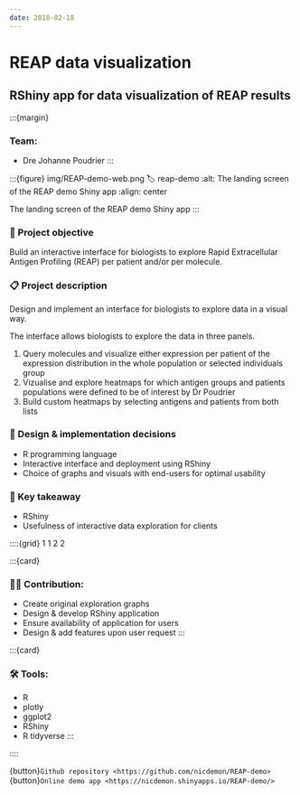 ```yaml
---
date: 2018-02-18
---
```


# REAP data visualization

## RShiny app for data visualization of REAP results

:::{margin}
### Team:
* Dre Johanne Poudrier
:::

:::{figure} img/REAP-demo-web.png
:label: reap-demo
:alt: The landing screen of the REAP demo Shiny app 
:align: center

The landing screen of the REAP demo Shiny app
:::

### 🎯 Project objective
Build an interactive interface for biologists to explore Rapid Extracellular Antigen Profiling (REAP) per patient and/or per molecule.

### 📋 Project description
Design and implement an interface for biologists to explore data in a visual way.

The interface allows biologists to explore the data in three panels.
1. Query molecules and visualize either expression per patient of the expression distribution in the whole population or selected individuals group
2. Vizualise and explore heatmaps for which antigen groups and patients populations were defined to be of interest by Dr Poudrier
3. Build custom heatmaps by selecting antigens and patients from both lists

### 🎨 Design & implementation decisions
* R programming language
* Interactive interface and deployment using RShiny
* Choice of graphs and visuals with end-users for optimal usability

### 🧾 Key takeaway
* RShiny
* Usefulness of interactive data exploration for clients

::::{grid} 1 1 2 2

:::{card}

### 👨‍💻 Contribution:
* Create original exploration graphs
* Design & develop RShiny application
* Ensure availability of application for users
* Design & add features upon user request
:::

:::{card}

### 🛠 Tools:
* R
* plotly
* ggplot2
* RShiny
* R tidyverse
:::

::::

{button}`Github repository <https://github.com/nicdemon/REAP-demo>`
{button}`Online demo app <https://nicdemon.shinyapps.io/REAP-demo/>`
